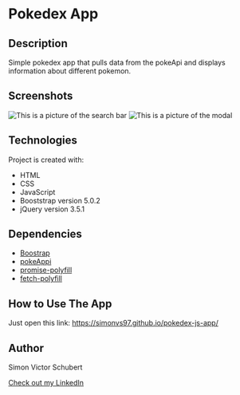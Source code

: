 # Pokedex App

## Description
Simple pokedex app that pulls data from the pokeApi and displays information about different pokemon. 

## Screenshots

![This is a picture of the search bar](https://user-images.githubusercontent.com/104713327/197389638-2c59a674-5069-4919-b1e1-7d829ed10017.jpg)
![This is a picture of the modal](https://user-images.githubusercontent.com/104713327/197389734-e6095074-566d-42df-9909-7db98c4dc540.png)

## Technologies
Project is created with:
* HTML
* CSS
* JavaScript
* Booststrap version 5.0.2
* jQuery version 3.5.1

## Dependencies
* [Boostrap](https://getbootstrap.com/)
* [pokeAppi](https://pokeapi.co/)
* [promise-polyfill](https://github.com/taylorhakes/promise-polyfill)
* [fetch-polyfill](https://github.com/github/fetch)

## How to Use The App
Just open this link: https://simonvs97.github.io/pokedex-js-app/

## Author
Simon Victor Schubert

[Check out my LinkedIn](https://www.linkedin.com/in/simon-schubert/)
